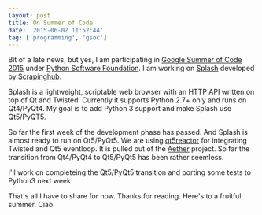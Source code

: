 ```yaml
---
layout: post
title: On Summer of Code
date: '2015-06-02 11:52:44'
tag: ['programming', 'gsoc']
---
```


Bit of a late news, but yes, I am participating in [Google Summer of Code 2015](https://www.google-melange.com/gsoc/homepage/google/gsoc2015) under [Python Software Foundation](https://www.python.org/psf/). I am working on [Splash](https://github.com/scrapinghub/splash) developed by [Scrapinghub](http://scrapinghub.com/).

Splash is a lightweight, scriptable web browser with an HTTP API written on top of Qt and Twisted. Currently it supports Python 2.7+ only and runs on Qt4/PyQt4. My goal is to add Python 3 support and make Splash use Qt5/PyQT5.

So far the first week of the development phase has passed. And Splash is almost ready to run on Qt5/PyQt5. We are using [qt5reactor](https://github.com/sunu/qt5reactor) for integrating Twisted and Qt5 eventloop. It is pulled out of the [Aether](https://github.com/nehbit/aether-public/blob/master/qt5reactor.py) project. So far the transition from Qt4/PyQt4 to Qt5/PyQt5 has been rather seemless.

I'll work on completeing the Qt5/PyQt5 transition and porting some tests to Python3 next week.

That's all I have to share for now. Thanks for reading.
Here's to a fruitful summer.
Ciao.
